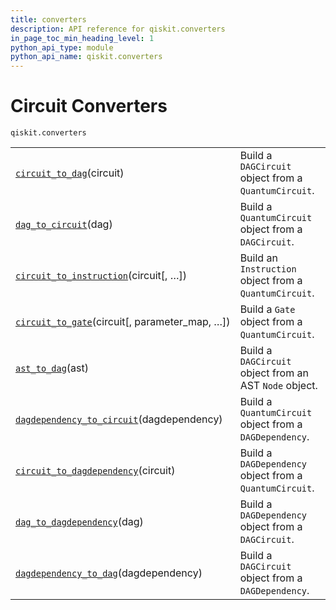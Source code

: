 ```yaml
---
title: converters
description: API reference for qiskit.converters
in_page_toc_min_heading_level: 1
python_api_type: module
python_api_name: qiskit.converters
---
```


<span id="module-qiskit.converters" />

<span id="qiskit-converters" />

# Circuit Converters

<span id="module-qiskit.converters" />

`qiskit.converters`

|                                                                                                                                      |                                                         |
| ------------------------------------------------------------------------------------------------------------------------------------ | ------------------------------------------------------- |
| [`circuit_to_dag`](qiskit.converters.circuit_to_dag "qiskit.converters.circuit_to_dag")(circuit)                                     | Build a `DAGCircuit` object from a `QuantumCircuit`.    |
| [`dag_to_circuit`](qiskit.converters.dag_to_circuit "qiskit.converters.dag_to_circuit")(dag)                                         | Build a `QuantumCircuit` object from a `DAGCircuit`.    |
| [`circuit_to_instruction`](qiskit.converters.circuit_to_instruction "qiskit.converters.circuit_to_instruction")(circuit\[, …])       | Build an `Instruction` object from a `QuantumCircuit`.  |
| [`circuit_to_gate`](qiskit.converters.circuit_to_gate "qiskit.converters.circuit_to_gate")(circuit\[, parameter\_map, …])            | Build a `Gate` object from a `QuantumCircuit`.          |
| [`ast_to_dag`](qiskit.converters.ast_to_dag "qiskit.converters.ast_to_dag")(ast)                                                     | Build a `DAGCircuit` object from an AST `Node` object.  |
| [`dagdependency_to_circuit`](qiskit.converters.dagdependency_to_circuit "qiskit.converters.dagdependency_to_circuit")(dagdependency) | Build a `QuantumCircuit` object from a `DAGDependency`. |
| [`circuit_to_dagdependency`](qiskit.converters.circuit_to_dagdependency "qiskit.converters.circuit_to_dagdependency")(circuit)       | Build a `DAGDependency` object from a `QuantumCircuit`. |
| [`dag_to_dagdependency`](qiskit.converters.dag_to_dagdependency "qiskit.converters.dag_to_dagdependency")(dag)                       | Build a `DAGDependency` object from a `DAGCircuit`.     |
| [`dagdependency_to_dag`](qiskit.converters.dagdependency_to_dag "qiskit.converters.dagdependency_to_dag")(dagdependency)             | Build a `DAGCircuit` object from a `DAGDependency`.     |

